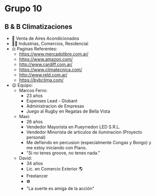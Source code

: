 # Grupo 10
## B & B Climatizaciones

- 💸 Venta de Aires Acondicionados
- 🧘‍♂️ Industrias, Comercios, Residencial
- ⚖ Paginas Referentes:
    - https://www.mercadolibre.com.ar/
    - https://www.amazon.com/
    - http://www.cardiff.com.ar/
    - https://www.climatecnica.com/
    - http://www.reld.com.ar/
    - https://bybclima.com/
- 😛 Equipo:
    - Marcos Ferro: 
        - 23 años
        - Expenses Lead - Globant
        - Administracion de Empresas
        - Juego al Rugby en Regatas de Bella Vista
    - Maxi: 
        - 26 años
        - Vendedor Mayorista en Pueyrredon LED S.R.L.
        - Vendedor Minorista de articulos de iluminacion (Proyecto personal)
        - Me defiendo en percusion (especialmente Congas y Bongo) y me estoy iniciando con Piano.
        - "Si no tenes groove, no tenes nada." 
    - David:
        - 34 años
        - Lic. en Comercio Exterior 🌎
        - Freelancer
        - ⚽
        - "La suerte es amiga de la acción"
